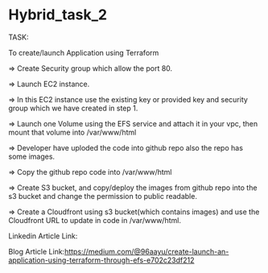 # Hybrid_task_2

TASK:

To create/launch Application using Terraform
 
=> Create Security group which allow the port 80.
 
=> Launch EC2 instance.

=> In this EC2 instance use the existing key or provided key and security group which we have created in step 1.

=> Launch one Volume using the EFS service and attach it in your vpc, then mount that volume into /var/www/html

=> Developer have uploded the code into github repo also the repo has some images.

=> Copy the github repo code into /var/www/html

=> Create S3 bucket, and copy/deploy the images from github repo into the s3 bucket and change the permission to public readable.

=> Create a Cloudfront using s3 bucket(which contains images) and use the Cloudfront URL to  update in code in /var/www/html.

Linkedin Article Link:

Blog Article Link:https://medium.com/@96aayu/create-launch-an-application-using-terraform-through-efs-e702c23df212
